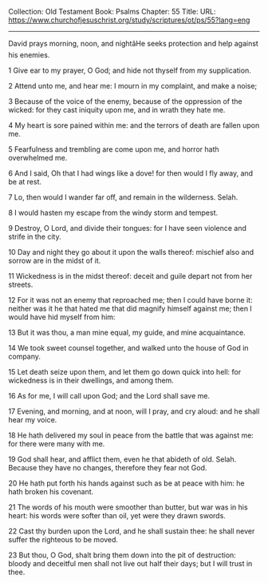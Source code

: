 Collection: Old Testament
Book: Psalms
Chapter: 55
Title: 
URL: https://www.churchofjesuschrist.org/study/scriptures/ot/ps/55?lang=eng

---

David prays morning, noon, and nightâHe seeks protection and help against his enemies.

1 Give ear to my prayer, O God; and hide not thyself from my supplication.

2 Attend unto me, and hear me: I mourn in my complaint, and make a noise;

3 Because of the voice of the enemy, because of the oppression of the wicked: for they cast iniquity upon me, and in wrath they hate me.

4 My heart is sore pained within me: and the terrors of death are fallen upon me.

5 Fearfulness and trembling are come upon me, and horror hath overwhelmed me.

6 And I said, Oh that I had wings like a dove! for then would I fly away, and be at rest.

7 Lo, then would I wander far off, and remain in the wilderness. Selah.

8 I would hasten my escape from the windy storm and tempest.

9 Destroy, O Lord, and divide their tongues: for I have seen violence and strife in the city.

10 Day and night they go about it upon the walls thereof: mischief also and sorrow are in the midst of it.

11 Wickedness is in the midst thereof: deceit and guile depart not from her streets.

12 For it was not an enemy that reproached me; then I could have borne it: neither was it he that hated me that did magnify himself against me; then I would have hid myself from him:

13 But it was thou, a man mine equal, my guide, and mine acquaintance.

14 We took sweet counsel together, and walked unto the house of God in company.

15 Let death seize upon them, and let them go down quick into hell: for wickedness is in their dwellings, and among them.

16 As for me, I will call upon God; and the Lord shall save me.

17 Evening, and morning, and at noon, will I pray, and cry aloud: and he shall hear my voice.

18 He hath delivered my soul in peace from the battle that was against me: for there were many with me.

19 God shall hear, and afflict them, even he that abideth of old. Selah. Because they have no changes, therefore they fear not God.

20 He hath put forth his hands against such as be at peace with him: he hath broken his covenant.

21 The words of his mouth were smoother than butter, but war was in his heart: his words were softer than oil, yet were they drawn swords.

22 Cast thy burden upon the Lord, and he shall sustain thee: he shall never suffer the righteous to be moved.

23 But thou, O God, shalt bring them down into the pit of destruction: bloody and deceitful men shall not live out half their days; but I will trust in thee.
